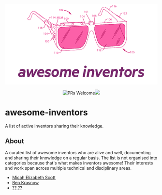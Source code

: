 <p align="center">
    <img alt="awesome" src="https://github.com/edanweis/awesome-inventors/raw/master/media/awesome_glasses.png"/>
</p>
<p align="center">
	<img alt="PRs Welcome" src="https://img.shields.io/badge/PRs-welcome-brightgreen.svg" /><a href="https://awesome.re"><img src="https://awesome.re/badge-flat.svg"></a>
</p>

# awesome-inventors
A list of active inventors sharing their knowledge.

## About
A curated list of awesome inventors who are alive and well, documenting and sharing their knowledge on a regular basis. The list is not organised into categories because that's what makes inventors awesome! Their interests and work span across multiple technical and disciplinary areas.


- [Micah Elizabeth Scott](http://www.misc.name/about)
- [Ben Krasnow](http://benkrasnow.blogspot.com)
- [?? ??](https://simplifier.neocities.org)
